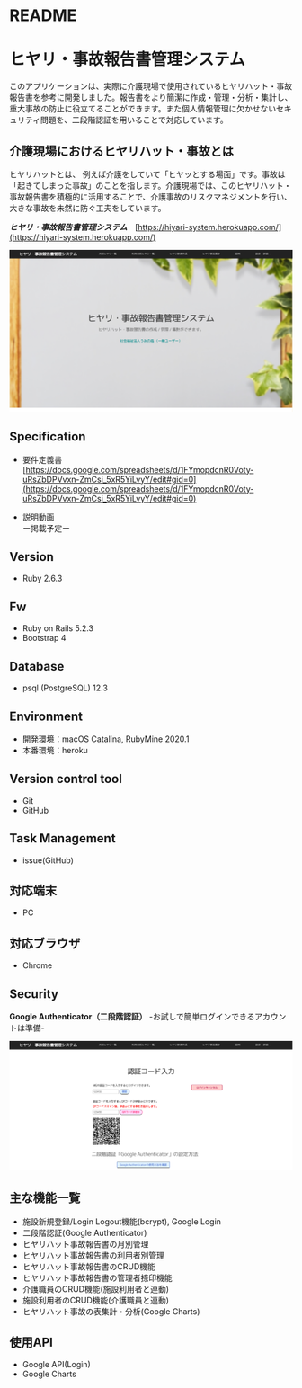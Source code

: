 # README
# ヒヤリ・事故報告書管理システム
このアプリケーションは、実際に介護現場で使用されているヒヤリハット・事故報告書を参考に開発しました。報告書をより簡潔に作成・管理・分析・集計し、重大事故の防止に役立てることができます。また個人情報管理に欠かせないセキュリティ問題を、二段階認証を用いることで対応しています。

## 介護現場におけるヒヤリハット・事故とは
ヒヤリハットとは、 例えば介護をしていて「ヒヤッとする場面」です。事故は「起きてしまった事故」のことを指します。介護現場では、このヒヤリハット・事故報告書を積極的に活用することで、介護事故のリスクマネジメントを行い、大きな事故を未然に防ぐ工夫をしています。

***ヒヤリ・事故報告書管理システム***　[https://hiyari-system.herokuapp.com/](https://hiyari-system.herokuapp.com/)

![TOP画面](https://github.com/hayaminahiro/hiyari-system/blob/master/%E3%82%B9%E3%82%AF%E3%83%AA%E3%83%BC%E3%83%B3%E3%82%B7%E3%83%A7%E3%83%83%E3%83%88%202020-06-14%2015.40.26.png)

## Specification
* 要件定義書<br>
[https://docs.google.com/spreadsheets/d/1FYmopdcnR0Voty-uRsZbDPVvxn-ZmCsi_5xR5YiLvyY/edit#gid=0](https://docs.google.com/spreadsheets/d/1FYmopdcnR0Voty-uRsZbDPVvxn-ZmCsi_5xR5YiLvyY/edit#gid=0)

* 説明動画<br>
ー掲載予定ー

## Version
* Ruby 2.6.3

## Fw
* Ruby on Rails 5.2.3
* Bootstrap 4

## Database
* psql (PostgreSQL) 12.3

## Environment
* 開発環境：macOS Catalina, RubyMine 2020.1
* 本番環境：heroku

## Version control tool
* Git
* GitHub

## Task Management
* issue(GitHub)

## 対応端末
* PC

## 対応ブラウザ
* Chrome

## Security
**Google Authenticator（二段階認証）**
-お試しで簡単ログインできるアカウントは準備-

![認証画面](https://github.com/hayaminahiro/hiyari-system/blob/master/%E3%82%B9%E3%82%AF%E3%83%AA%E3%83%BC%E3%83%B3%E3%82%B7%E3%83%A7%E3%83%83%E3%83%88%202020-06-14%2017.42.46.png)

## 主な機能一覧
* 施設新規登録/Login Logout機能(bcrypt), Google Login
* 二段階認証(Google Authenticator)
* ヒヤリハット事故報告書の月別管理
* ヒヤリハット事故報告書の利用者別管理
* ヒヤリハット事故報告書のCRUD機能
* ヒヤリハット事故報告書の管理者捺印機能
* 介護職員のCRUD機能(施設利用者と連動)
* 施設利用者のCRUD機能(介護職員と連動)
* ヒヤリハット事故の表集計・分析(Google Charts)

## 使用API
* Google API(Login)
* Google Charts



